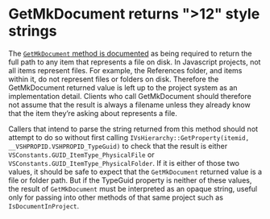 GetMkDocument returns ">12" style strings
=========================================

The [`GetMkDocument` method is
documented](http://msdn.microsoft.com/en-us/library/microsoft.visualstudio.shell.interop.ivsproject.getmkdocument.aspx)
as being required to return the full path to any item that represents a
file on disk. In Javascript projects, not all items represent files. For
example, the References folder, and items within it, do not represent
files or folders on disk. Therefore the GetMkDocument returned value is
left up to the project system as an implementation detail. Clients who
call GetMkDocument should therefore not assume that the result is always
a filename unless they already know that the item they’re asking about
represents a file.

Callers that intend to parse the string returned from this method should
not attempt to do so without first calling `IVsHierarchy::GetProperty(itemid,
__VSHPROPID.VSHPROPID_TypeGuid)` to check that the result is either
`VSConstants.GUID_ItemType_PhysicalFile` or `VSConstants.GUID_ItemType_PhysicalFolder`.
If it is either of those two values, it should be safe to expect that the
`GetMkDocument` returned value is a file or folder path. But if the TypeGuid
property is neither of these values, the result of `GetMkDocument` must be
interpreted as an opaque string, useful only for passing into other methods
of that same project such as `IsDocumentInProject`.

